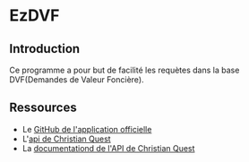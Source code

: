 # EzDVF
## Introduction
Ce programme a pour but de facilité les requètes dans la base DVF(Demandes de Valeur Foncière).

## Ressources
- Le [GitHub de l'application officielle](https://github.com/etalab/DVF-app)
- L'[api de Christian Quest](http://api.cquest.org/dvf)
- La [documentationd de l'API de Christian Quest](/docs/READ_ME_API_CQ.md)
